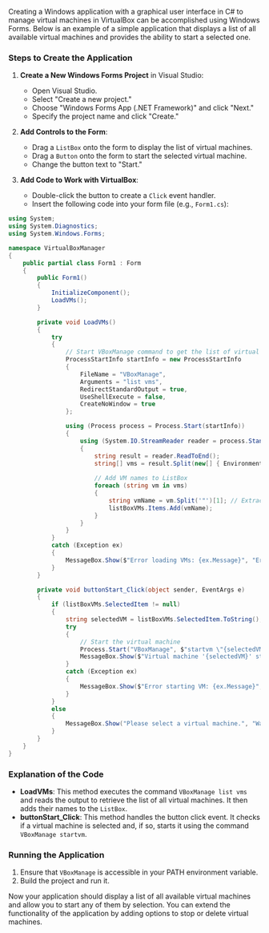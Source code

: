 Creating a Windows application with a graphical user interface in C# to manage virtual machines in VirtualBox can be accomplished using Windows Forms. Below is an example of a simple application that displays a list of all available virtual machines and provides the ability to start a selected one.

### Steps to Create the Application

1. **Create a New Windows Forms Project** in Visual Studio:
   - Open Visual Studio.
   - Select "Create a new project."
   - Choose "Windows Forms App (.NET Framework)" and click "Next."
   - Specify the project name and click "Create."

2. **Add Controls to the Form**:
   - Drag a `ListBox` onto the form to display the list of virtual machines.
   - Drag a `Button` onto the form to start the selected virtual machine.
   - Change the button text to "Start."

3. **Add Code to Work with VirtualBox**:
   - Double-click the button to create a `Click` event handler.
   - Insert the following code into your form file (e.g., `Form1.cs`):

```csharp
using System;
using System.Diagnostics;
using System.Windows.Forms;

namespace VirtualBoxManager
{
    public partial class Form1 : Form
    {
        public Form1()
        {
            InitializeComponent();
            LoadVMs();
        }

        private void LoadVMs()
        {
            try
            {
                // Start VBoxManage command to get the list of virtual machines
                ProcessStartInfo startInfo = new ProcessStartInfo
                {
                    FileName = "VBoxManage",
                    Arguments = "list vms",
                    RedirectStandardOutput = true,
                    UseShellExecute = false,
                    CreateNoWindow = true
                };

                using (Process process = Process.Start(startInfo))
                {
                    using (System.IO.StreamReader reader = process.StandardOutput)
                    {
                        string result = reader.ReadToEnd();
                        string[] vms = result.Split(new[] { Environment.NewLine }, StringSplitOptions.RemoveEmptyEntries);
                        
                        // Add VM names to ListBox
                        foreach (string vm in vms)
                        {
                            string vmName = vm.Split('"')[1]; // Extract VM name from string
                            listBoxVMs.Items.Add(vmName);
                        }
                    }
                }
            }
            catch (Exception ex)
            {
                MessageBox.Show($"Error loading VMs: {ex.Message}", "Error", MessageBoxButtons.OK, MessageBoxIcon.Error);
            }
        }

        private void buttonStart_Click(object sender, EventArgs e)
        {
            if (listBoxVMs.SelectedItem != null)
            {
                string selectedVM = listBoxVMs.SelectedItem.ToString();
                try
                {
                    // Start the virtual machine
                    Process.Start("VBoxManage", $"startvm \"{selectedVM}\" --type headless");
                    MessageBox.Show($"Virtual machine '{selectedVM}' started.", "Success", MessageBoxButtons.OK, MessageBoxIcon.Information);
                }
                catch (Exception ex)
                {
                    MessageBox.Show($"Error starting VM: {ex.Message}", "Error", MessageBoxButtons.OK, MessageBoxIcon.Error);
                }
            }
            else
            {
                MessageBox.Show("Please select a virtual machine.", "Warning", MessageBoxButtons.OK, MessageBoxIcon.Warning);
            }
        }
    }
}
```

### Explanation of the Code

- **LoadVMs**: This method executes the command `VBoxManage list vms` and reads the output to retrieve the list of all virtual machines. It then adds their names to the `ListBox`.
- **buttonStart_Click**: This method handles the button click event. It checks if a virtual machine is selected and, if so, starts it using the command `VBoxManage startvm`.

### Running the Application

1. Ensure that `VBoxManage` is accessible in your PATH environment variable.
2. Build the project and run it.

Now your application should display a list of all available virtual machines and allow you to start any of them by selection. You can extend the functionality of the application by adding options to stop or delete virtual machines.
